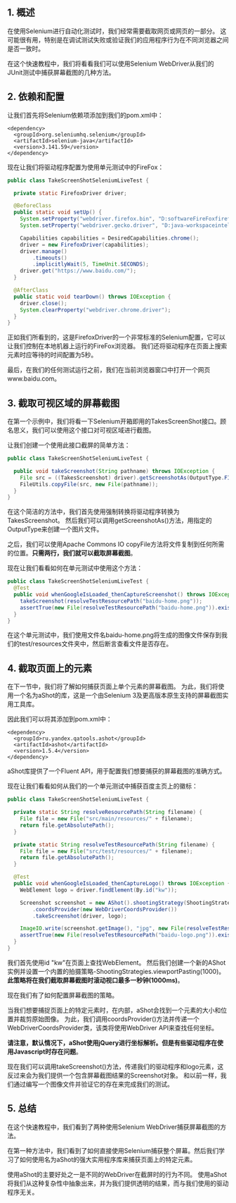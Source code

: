 ## 1. 概述

在使用Selenium进行自动化测试时，我们经常需要截取网页或网页的一部分。
这可能很有用，特别是在调试测试失败或验证我们的应用程序行为在不同浏览器之间是否一致时。

在这个快速教程中，我们将看看我们可以使用Selenium WebDriver从我们的JUnit测试中捕获屏幕截图的几种方法。

## 2. 依赖和配置

让我们首先将Selenium依赖项添加到我们的pom.xml中：

```
<dependency>
  <groupId>org.seleniumhq.selenium</groupId>
  <artifactId>selenium-java</artifactId>
  <version>3.141.59</version>
</dependency>
```

现在让我们将驱动程序配置为使用单元测试中的FireFox：

```java
public class TakeScreenShotSeleniumLiveTest {

  private static FirefoxDriver driver;

  @BeforeClass
  public static void setUp() {
    System.setProperty("webdriver.firefox.bin", "D:softwareFireFoxfirefox.exe");
    System.setProperty("webdriver.gecko.driver", "D:java-workspaceintellij-workspacetesting-develop-in-actiontesting-in-action-selenium-junit-testngsrcmainresourcesgeckodriver.exe");

    Capabilities capabilities = DesiredCapabilities.chrome();
    driver = new FirefoxDriver(capabilities);
    driver.manage()
        .timeouts()
        .implicitlyWait(5, TimeUnit.SECONDS);
    driver.get("https://www.baidu.com/");
  }

  @AfterClass
  public static void tearDown() throws IOException {
    driver.close();
    System.clearProperty("webdriver.chrome.driver");
  }
}
```

正如我们所看到的，这是FirefoxDriver的一个非常标准的Selenium配置，它可以让我们控制在本地机器上运行的FireFox浏览器。
我们还将驱动程序在页面上搜索元素时应等待的时间配置为5秒。

最后，在我们的任何测试运行之前，我们在当前浏览器窗口中打开一个网页www.baidu.com。

## 3. 截取可视区域的屏幕截图

在第一个示例中，我们将看一下Selenium开箱即用的TakesScreenShot接口。顾名思义，我们可以使用这个接口对可视区域进行截图。

让我们创建一个使用此接口截屏的简单方法：

```java
public class TakeScreenShotSeleniumLiveTest {

  public void takeScreenshot(String pathname) throws IOException {
    File src = ((TakesScreenshot) driver).getScreenshotAs(OutputType.FILE);
    FileUtils.copyFile(src, new File(pathname));
  }
}
```

在这个简洁的方法中，我们首先使用强制转换将驱动程序转换为TakesScreenshot。
然后我们可以调用getScreenshotAs()方法，用指定的OutputType来创建一个图片文件。

之后，我们可以使用Apache Commons IO copyFile方法将文件复制到任何所需的位置。**只需两行，我们就可以截取屏幕截图**。

现在让我们看看如何在单元测试中使用这个方法：

```java
public class TakeScreenShotSeleniumLiveTest {
  @Test
  public void whenGoogleIsLoaded_thenCaptureScreenshot() throws IOException {
    takeScreenshot(resolveTestResourcePath("baidu-home.png"));
    assertTrue(new File(resolveTestResourcePath("baidu-home.png")).exists());
  }
}
```

在这个单元测试中，我们使用文件名baidu-home.png将生成的图像文件保存到我们的test/resources文件夹中，然后断言查看文件是否存在。

## 4. 截取页面上的元素

在下一节中，我们将了解如何捕获页面上单个元素的屏幕截图。
为此，我们将使用一个名为aShot的库，这是一个由Selenium 3及更高版本原生支持的屏幕截图实用工具库。

因此我们可以将其添加到pom.xml中：

```
<dependency>
  <groupId>ru.yandex.qatools.ashot</groupId>
  <artifactId>ashot</artifactId>
  <version>1.5.4</version>
</dependency>
```

aShot库提供了一个Fluent API，用于配置我们想要捕获的屏幕截图的准确方式。

现在让我们看看如何从我们的一个单元测试中捕获百度主页上的徽标：

```java
public class TakeScreenShotSeleniumLiveTest {

  private static String resolveResourcePath(String filename) {
    File file = new File("src/main/resources/" + filename);
    return file.getAbsolutePath();
  }

  private static String resolveTestResourcePath(String filename) {
    File file = new File("src/test/resources/" + filename);
    return file.getAbsolutePath();
  }

  @Test
  public void whenGoogleIsLoaded_thenCaptureLogo() throws IOException {
    WebElement logo = driver.findElement(By.id("kw"));

    Screenshot screenshot = new AShot().shootingStrategy(ShootingStrategies.viewportPasting(1000))
        .coordsProvider(new WebDriverCoordsProvider())
        .takeScreenshot(driver, logo);

    ImageIO.write(screenshot.getImage(), "jpg", new File(resolveTestResourcePath("baidu-logo.png")));
    assertTrue(new File(resolveTestResourcePath("baidu-logo.png")).exists());
  }
}
```

我们首先使用id "kw"在页面上查找WebElement。
然后我们创建一个新的AShot实例并设置一个内置的拍摄策略-ShootingStrategies.viewportPasting(1000)。
**此策略将在我们截取屏幕截图时滚动视口最多一秒钟(1000ms)**。

现在我们有了如何配置屏幕截图的策略。

当我们想要捕捉页面上的特定元素时，在内部，aShot会找到一个元素的大小和位置并裁剪原始图像。
为此，我们调用coordsProvider()方法并传递一个WebDriverCoordsProvider类，该类将使用WebDriver API来查找任何坐标。

**请注意，默认情况下，aShot使用jQuery进行坐标解析。但是有些驱动程序在使用Javascript时存在问题**。

现在我们可以调用takeScreenshot()方法，传递我们的驱动程序和logo元素，这反过来会为我们提供一个包含屏幕截图结果的Screenshot对象。
和以前一样，我们通过编写一个图像文件并验证它的存在来完成我们的测试。

## 5. 总结

在这个快速教程中，我们看到了两种使用Selenium WebDriver捕获屏幕截图的方法。

在第一种方法中，我们看到了如何直接使用Selenium捕获整个屏幕。然后我们学习了如何使用名为aShot的强大实用程序库来捕获页面上的特定元素。

使用aShot的主要好处之一是不同的WebDriver在截屏时的行为不同。
使用aShot将我们从这种复杂性中抽象出来，并为我们提供透明的结果，而与我们使用的驱动程序无关。